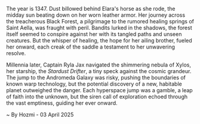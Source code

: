 
The year is 1347.  Dust billowed behind Elara's horse as she rode, the midday sun beating down on her worn leather armor.  Her journey across the treacherous Black Forest, a pilgrimage to the rumored healing springs of Saint Aella, was fraught with peril. Bandits lurked in the shadows, the forest itself seemed to conspire against her with its tangled paths and unseen creatures. But the whisper of healing, the hope for her ailing brother, fueled her onward, each creak of the saddle a testament to her unwavering resolve.  

Millennia later, Captain Ryla Jax navigated the shimmering nebula of Xylos, her starship, the *Stardust Drifter*, a tiny speck against the cosmic grandeur.  The jump to the Andromeda Galaxy was risky, pushing the boundaries of known warp technology, but the potential discovery of a new, habitable planet outweighed the danger.  Each hyperspace jump was a gamble, a leap of faith into the unknown, but the siren call of exploration echoed through the vast emptiness, guiding her ever onward.

~ By Hozmi - 03 April 2025
